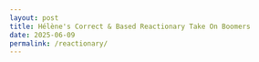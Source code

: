 ```yaml
---
layout: post
title: Hélène's Correct & Based Reactionary Take On Boomers 
date: 2025-06-09
permalink: /reactionary/
---
```

